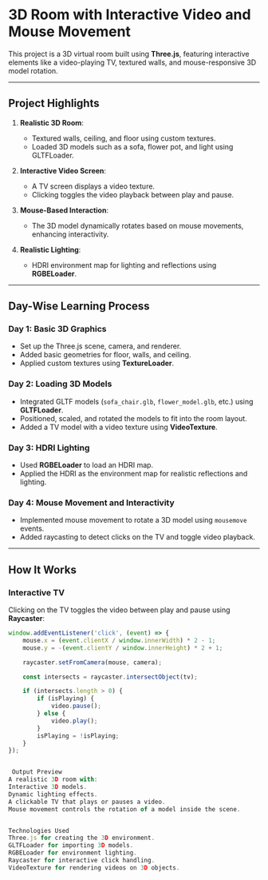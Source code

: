 # 3D Room with Interactive Video and Mouse Movement

This project is a 3D virtual room built using **Three.js**, featuring interactive elements like a video-playing TV, textured walls, and mouse-responsive 3D model rotation.

---

## Project Highlights

1. **Realistic 3D Room**:
   - Textured walls, ceiling, and floor using custom textures.
   - Loaded 3D models such as a sofa, flower pot, and light using GLTFLoader.

2. **Interactive Video Screen**:
   - A TV screen displays a video texture.
   - Clicking toggles the video playback between play and pause.

3. **Mouse-Based Interaction**:
   - The 3D model dynamically rotates based on mouse movements, enhancing interactivity.

4. **Realistic Lighting**:
   - HDRI environment map for lighting and reflections using **RGBELoader**.

---

## Day-Wise Learning Process

### **Day 1: Basic 3D Graphics**
- Set up the Three.js scene, camera, and renderer.
- Added basic geometries for floor, walls, and ceiling.
- Applied custom textures using **TextureLoader**.

### **Day 2: Loading 3D Models**
- Integrated GLTF models (`sofa_chair.glb`, `flower_model.glb`, etc.) using **GLTFLoader**.
- Positioned, scaled, and rotated the models to fit into the room layout.
- Added a TV model with a video texture using **VideoTexture**.

### **Day 3: HDRI Lighting**
- Used **RGBELoader** to load an HDRI map.
- Applied the HDRI as the environment map for realistic reflections and lighting.

### **Day 4: Mouse Movement and Interactivity**
- Implemented mouse movement to rotate a 3D model using `mousemove` events.
- Added raycasting to detect clicks on the TV and toggle video playback.

---

## How It Works

### **Interactive TV**
Clicking on the TV toggles the video between play and pause using **Raycaster**:

```javascript
window.addEventListener('click', (event) => {
    mouse.x = (event.clientX / window.innerWidth) * 2 - 1;
    mouse.y = -(event.clientY / window.innerHeight) * 2 + 1;

    raycaster.setFromCamera(mouse, camera);

    const intersects = raycaster.intersectObject(tv);

    if (intersects.length > 0) {
        if (isPlaying) {
            video.pause();
        } else {
            video.play();
        }
        isPlaying = !isPlaying;
    }
});


 Output Preview
A realistic 3D room with:
Interactive 3D models.
Dynamic lighting effects.
A clickable TV that plays or pauses a video.
Mouse movement controls the rotation of a model inside the scene.


Technologies Used
Three.js for creating the 3D environment.
GLTFLoader for importing 3D models.
RGBELoader for environment lighting.
Raycaster for interactive click handling.
VideoTexture for rendering videos on 3D objects.